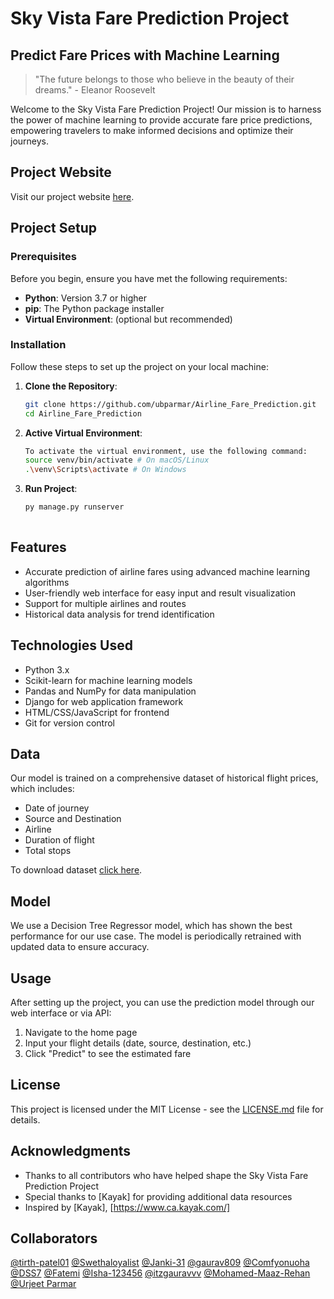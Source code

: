# Sky Vista Fare Prediction Project

## Predict Fare Prices with Machine Learning

> "The future belongs to those who believe in the beauty of their dreams." - Eleanor Roosevelt

Welcome to the Sky Vista Fare Prediction Project! Our mission is to harness the power of machine learning to provide accurate fare price predictions, empowering travelers to make informed decisions and optimize their journeys.

## Project Website

Visit our project website [here](https://airline-fare-prediction.onrender.com/).


## Project Setup

### Prerequisites

Before you begin, ensure you have met the following requirements:

- **Python**: Version 3.7 or higher
- **pip**: The Python package installer
- **Virtual Environment**: (optional but recommended)

### Installation

Follow these steps to set up the project on your local machine:

1. **Clone the Repository**:
   ```sh
   git clone https://github.com/ubparmar/Airline_Fare_Prediction.git
   cd Airline_Fare_Prediction

2. **Active Virtual Environment**:
   ```sh
   To activate the virtual environment, use the following command:
   source venv/bin/activate # On macOS/Linux
   .\venv\Scripts\activate # On Windows

2. **Run Project**:
   ```sh
   py manage.py runserver
  
## Features

- Accurate prediction of airline fares using advanced machine learning algorithms
- User-friendly web interface for easy input and result visualization
- Support for multiple airlines and routes
- Historical data analysis for trend identification

## Technologies Used

- Python 3.x
- Scikit-learn for machine learning models
- Pandas and NumPy for data manipulation
- Django for web application framework
- HTML/CSS/JavaScript for frontend
- Git for version control

## Data

Our model is trained on a comprehensive dataset of historical flight prices, which includes:
- Date of journey
- Source and Destination
- Airline
- Duration of flight
- Total stops

To download dataset [click here](https://github.com/ubparmar/Airline_Fare_Prediction/tree/main/Data).

## Model

We use a Decision Tree Regressor model, which has shown the best performance for our use case. The model is periodically retrained with updated data to ensure accuracy.

## Usage

After setting up the project, you can use the prediction model through our web interface or via API:

1. Navigate to the home page
2. Input your flight details (date, source, destination, etc.)
3. Click "Predict" to see the estimated fare

## License

This project is licensed under the MIT License - see the [LICENSE.md](https://github.com/ubparmar/Airline_Fare_Prediction?tab=MIT-1-ov-file) file for details.

## Acknowledgments

- Thanks to all contributors who have helped shape the Sky Vista Fare Prediction Project
- Special thanks to [Kayak] for providing additional data resources
- Inspired by [Kayak], [https://www.ca.kayak.com/]

## Collaborators
[@tirth-patel01](https://github.com/tirth-patel01)
[@Swethaloyalist](https://github.com/Swethaloyalist)
[@Janki-31](https://github.com/Janki-31)
[@gaurav809](https://github.com/gaurav809)
[@Comfyonuoha](https://github.com/Comfyonuoha)
[@DSS7](https://github.com/DSS7)
[@Fatemi](https://github.com/fatemi-loyalist)
[@Isha-123456](https://github.com/Isha-123456)
[@itzgauravvv](https://github.com/itzgauravvv)
[@Mohamed-Maaz-Rehan](https://github.com/Mohamed-Maaz-Rehan)
[@Urjeet Parmar](https://github.com/ubparmar)
